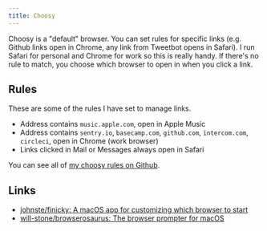 ```yaml
---
title: Choosy
---
```


Choosy is a "default" browser. You can set rules for specific links (e.g. Github links open in Chrome, any link from Tweetbot opens in Safari). I run Safari for personal and Chrome for work so this is really handy. If there's no rule to match, you choose which browser to open in when you click a link.

## Rules

These are some of the rules I have set to manage links.

- Address contains `music.apple.com`, open in Apple Music
- Address contains `sentry.io`, `basecamp.com`, `github.com`, `intercom.com`, `circleci`, open in Chrome (work browser)
- Links clicked in Mail or Messages always open in Safari

You can see all of [my choosy rules on Github](https://github.com/rknightuk/dotfiles/tree/master/prefs/choosy).

## Links

- [johnste/finicky: A macOS app for customizing which browser to start](https://github.com/johnste/finicky)
- [will-stone/browserosaurus: The browser prompter for macOS](https://github.com/will-stone/browserosaurus)

